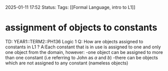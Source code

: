 2025-01-11 17:52
Status: 
Tags: [[Formal Language, intro to L1]]
# assignment of objects to constants

TD: YEAR1::TERM2::PH136 Logic 1
Q: How are objects assigned to constants in L1
?
A:Each constant that is in use is assigned to one and only one object from the domain, however:
-one object can be assigned to more than one constant (i.e referring to John as $a$ and $b$)
-there can be objects which are not assigned to any constant (nameless objects)
<!--ID: 1736618068446-->
